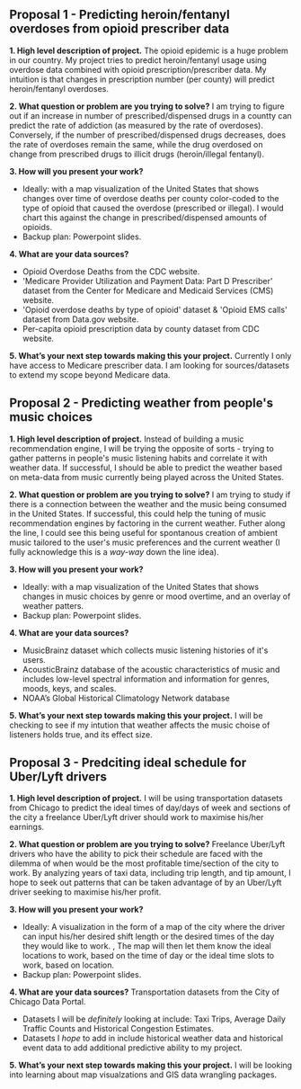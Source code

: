 ## Proposal 1 - Predicting heroin/fentanyl overdoses from opioid prescriber data

**1. High level description of project.** 
The opioid epidemic is a huge problem in our country. My project tries to predict heroin/fentanyl usage using overdose data combined with opioid prescription/prescriber data. My intuition is that changes in prescription number (per county) will predict heroin/fentanyl overdoses. 

**2. What question or problem are you trying to solve?**
I am trying to figure out if an increase in number of prescribed/dispensed drugs in a countty can predict the rate of addiction (as measured by the rate of overdoses). Conversely, if the number of prescribed/dispensed drugs decreases, does the rate of overdoses remain the same, while the drug overdosed on change from prescribed drugs to illicit drugs (heroin/illegal fentanyl). 

**3. How will you present your work?**
* Ideally: with a map visualization of the United States that shows changes over time of overdose deaths per county color-coded to the type of opioid that caused the overdose (prescribed or illegal). I would chart this against the change in prescribed/dispensed amounts of opioids. 
* Backup plan: Powerpoint slides. 

**4. What are your data sources?**
* Opioid Overdose Deaths from the CDC website. 
* 'Medicare Provider Utilization and Payment Data: Part D Prescriber' dataset  from the Center for Medicare and Medicaid Services (CMS) website. 
* 'Opioid overdose deaths by type of opioid' dataset & 'Opioid EMS calls' dataset from Data.gov website. 
* Per-capita opioid prescription data by county dataset from CDC website. 


**5. What’s your next step towards making this your project.**
Currently I only have access to Medicare prescriber data. I am looking for sources/datasets to extend my scope beyond Medicare data. 


## Proposal 2 - Predicting weather from people's music choices

**1. High level description of project.**
Instead of building a music recommendation engine, I will be trying the opposite of sorts - trying to gather patterns in people's music listening habits and correlate it with weather data. If successful, I should be able to predict the weather based on meta-data from music currently being played across the United States. 

**2. What question or problem are you trying to solve?**
I am trying to study if there is a connection between the weather and the music being consumed in the United States. If successful, this could help the tuning of music recommendation engines by factoring in the current weather. Futher along the line, I could see this being useful for spontanous creation of ambient music tailored to the user's music preferences and the current weather (I fully acknowledge this is a *way-way* down the line idea).  

**3. How will you present your work?**
* Ideally: with a map visualization of the United States that shows changes in music choices by genre or mood overtime, and an overlay of weather patters. 
* Backup plan: Powerpoint slides. 


**4. What are your data sources?**
* MusicBrainz dataset which collects music listening histories of it's users. 
* AcousticBrainz database of the acoustic characteristics of music and includes low-level spectral information and information for genres, moods, keys, and scales.
* NOAA’s Global Historical Climatology Network database 


**5. What’s your next step towards making this your project.**
I will be checking to see if my intution that weather affects the music choise of listeners holds true, and its effect size. 

## Proposal 3 - Predciting ideal schedule for Uber/Lyft drivers 

**1. High level description of project.**
I will be using transportation datasets from Chicago to predict the ideal times of day/days of week and sections of the city a freelance Uber/Lyft driver should work to maximise his/her earnings. 

**2. What question or problem are you trying to solve?**
Freelance Uber/Lyft drivers who have the ability to pick their schedule are faced with the dilemma of when would be the most profitable time/section of the city to work. By analyzing years of taxi data, including trip length, and tip amount, I hope to seek out patterns that can be taken advantage of by an Uber/Lyft driver seeking to maximise his/her profit. 

**3. How will you present your work?**
* Ideally: A visualization in the form of a map of the city where the driver can input his/her desired shift length or the desired times of the day they would like to work. , The map will then let them know the ideal locations to work, based on the time of day or the ideal time slots to work, based on location. 
* Backup plan: Powerpoint slides. 

**4. What are your data sources?**
Transportation datasets from the City of Chicago Data Portal. 
* Datasets I will be *definitely* looking at include: Taxi Trips, Average Daily Traffic Counts and  Historical Congestion Estimates. 
* Datasets I *hope* to add in include historical weather data and historical event data to add additional predictive ability to my project. 

**5. What’s your next step towards making this your project.**
I will be looking into learning about map visualzations and GIS data wrangling packages. 
